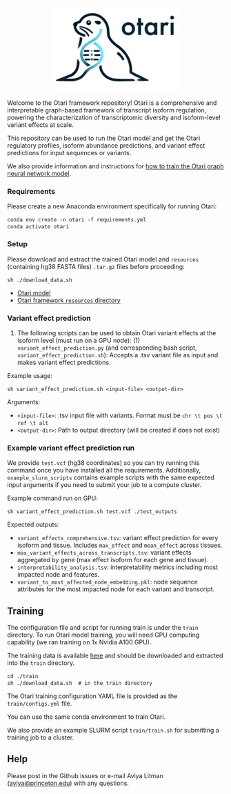 <p align="center">
  <img height="200" src="images/logo.png">
</p>


Welcome to the Otari framework repository! Otari is a comprehensive and interpretable graph-based framework of transcript isoform regulation, powering the characterization of transcriptomic diversity and isoform-level variant effects at scale.

This repository can be used to run the Otari model and get the Otari regulatory profiles, isoform abundance predictions, and variant effect predictions for input sequences or variants.

We also provide information and instructions for [how to train the Otari graph neural network model](#training). 

### Requirements

Please create a new Anaconda environment specifically for running Otari: 

```
conda env create -n otari -f requirements.yml
conda activate otari
```

### Setup

Please download and extract the trained Otari model and `resources` (containing hg38 FASTA files) `.tar.gz` files before proceeding:

```
sh ./download_data.sh
```

- [Otari model](https://doi.org/10.5281/zenodo.4906996)
- [Otari framework `resources` directory](https://doi.org/10.5281/zenodo.4906961)


### Variant effect prediction

1. The following scripts can be used to obtain Otari variant effects at the isoform level (must run on a GPU node):
(1) `variant_effect_prediction.py` (and corresponding bash script, `variant_effect_prediction.sh`): Accepts a .tsv variant file as input and makes variant effect predictions.

Example usage:
```
sh variant_effect_prediction.sh <input-file> <output-dir>
```

Arguments:
- `<input-file>`: .tsv input file with variants. Format must be `chr \t pos \t ref \t alt`
- `<output-dir>`: Path to output directory (will be created if does not exist)

### Example variant effect prediction run

We provide `test.vcf` (hg38 coordinates) so you can try running this command once you have installed all the requirements. Additionally, `example_slurm_scripts` contains example scripts with the same expected input arguments if you need to submit your job to a compute cluster. 

Example command run on GPU:
```
sh variant_effect_prediction.sh test.vcf ./test_outputs
```

Expected outputs:
-  `variant_effects_comprehensive.tsv`: variant effect prediction for every isoform and tissue. Includes `max_effect` and `mean_effect` across tissues. 
- `max_variant_effects_across_transcripts.tsv`: variant effects aggregated by gene (max effect isoform for each gene and tissue).
- `interpretability_analysis.tsv`: interpretability metrics including most impacted node and features.
- `variant_to_most_affected_node_embedding.pkl`: node sequence attributes for the most impacted node for each variant and transcript.

## Training

The configuration file and script for running train is under the `train` directory. To run Otari model training, you will need GPU computing capability (we ran training on 1x Nvidia A100 GPU). 

The training data is available [here](https://doi.org/10.5281/zenodo.4907037) and should be downloaded and extracted into the `train` directory. 

```
cd ./train
sh ./download_data.sh  # in the train directory
```

The Otari training configuration YAML file is provided as the `train/configs.yml` file.

You can use the same conda environment to train Otari.

We also provide an example SLURM script `train/train.sh` for submitting a training job to a cluster.

## Help 
Please post in the Github issues or e-mail Aviya Litman (aviya@princeton.edu) with any questions. 

